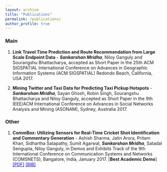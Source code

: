```yaml
---
layout: archive
title: "Publications"
permalink: /publications/
author_profile: true
---
```



### Main
1. **Link Travel Time Prediction and Route Recommendation from Large Scale Endpoint Data** - _**Sankarshan Mridha**_, Niloy Ganguly and Sourangshu Bhattacharya, accepted as Short Paper in the 25th ACM SIGSPATIAL International Conference on Advances in Geographic Information Systems (ACM SIGSPATIAL) Redondo Beach, California, USA 2017.

2. **Mining Twitter and Taxi Data for Predicting Taxi Pickup Hotspots** - _**Sankarshan Mridha**_, Sayan Ghosh, Robin Singh, Sourangshu Bhattacharya and Niloy Ganguly, accepted as Short Paper in the 9th IEEE/ACM International Conference on Advances in Social Networks Analysis and Mining (ASONAM), Sydney, Australia 2017.

### Other
1. **CommBox: Utilizing Sensors for Real-Time Cricket Shot Identification and Commentary Generation** - Ashish Sharma, Jatin Arora, Pritam Khan, Sidhartha Satapathy, Sumit Agarwal, _**Sankarshan Mridha**_, Satadal Sengupta, Niloy Ganguly, in Demos and Exhibits Track of the 9th International Conference on Communication Systems and Networks (COMSNETS), Bangalore, India, January 2017. [**Best Academic Demo**] [<span style="color:blue">[PDF]</span>](/mypapers/mridhasankar_comsnet_2017.pdf) [<span style="color:blue">[BIB]</span>](/mybibs/mridhasankar_comnset_2017.bib.txt)
